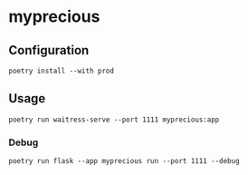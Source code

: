 # myprecious

## Configuration
```
poetry install --with prod
```

## Usage
```
poetry run waitress-serve --port 1111 myprecious:app
```

### Debug
```
poetry run flask --app myprecious run --port 1111 --debug
```
